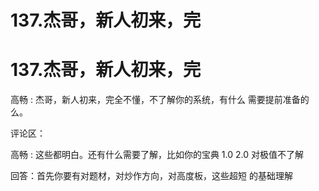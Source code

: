 # 137.杰哥，新人初来，完

# 137.杰哥，新人初来，完

高畅 : 杰哥，新人初来，完全不懂，不了解你的系统，有什么 需要提前准备的么。

评论区：

高畅 : 这些都明白。还有什么需要了解，比如你的宝典 1.0 2.0 对极值不了解

回答：首先你要有对题材，对炒作方向，对高度板，这些超短 的基础理解